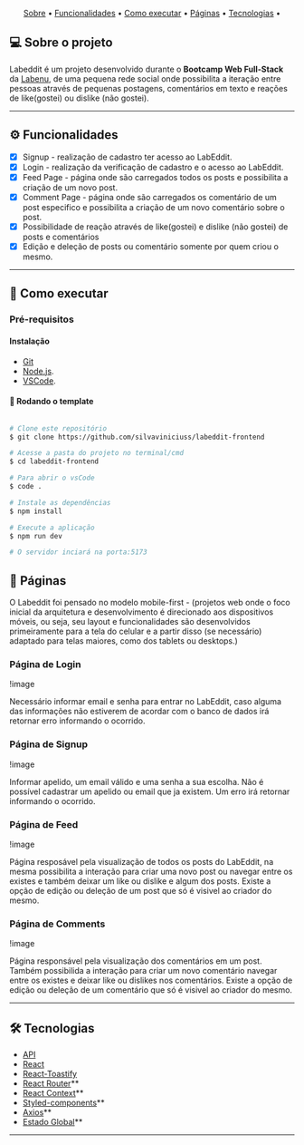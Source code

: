 
<p align="center">
 <a href="#-sobre-o-projeto">Sobre</a> •
 <a href="#-funcionalidades">Funcionalidades</a> •
 <a href="#-como-executar">Como executar</a> • 
 <a href="#-paginas">Páginas</a> • 
 <a href="#-tecnologias">Tecnologias</a> • 
</p>

## 💻 Sobre o projeto 

Labeddit é um projeto desenvolvido durante o **Bootcamp Web Full-Stack** da [Labenu](https://www.labenu.com.br/), de uma pequena rede social onde possibilita a iteração entre pessoas através de pequenas postagens, comentários em texto e reações de like(gostei) ou dislike (não gostei).

---

## ⚙️ Funcionalidades

  - [x] Signup - realização de cadastro ter acesso ao LabEddit.
  - [x] Login - realização da verificação de cadastro e o acesso ao LabEddit.
  - [x] Feed Page - página onde são carregados todos os posts e possibilita a criação de um novo post.
  - [x] Comment Page - página onde são carregados os comentário de um post especifico e possibilita a criação de um novo comentário sobre o post.
  - [x] Possibilidade de reação através de like(gostei) e dislike (não gostei) de posts e comentários
  - [x] Edição e deleção de posts ou comentário somente por quem criou o mesmo.

---

## 🚀 Como executar

### Pré-requisitos

#### Instalação
- [Git](https://git-scm.com) 
- [Node.js](https://nodejs.org/en/).
- [VSCode](https://code.visualstudio.com/).

#### 🎲 Rodando o template

```bash

# Clone este repositório
$ git clone https://github.com/silvaviniciuss/labeddit-frontend

# Acesse a pasta do projeto no terminal/cmd
$ cd labeddit-frontend

# Para abrir o vsCode
$ code .

# Instale as dependências
$ npm install

# Execute a aplicação
$ npm run dev

# O servidor inciará na porta:5173 

```

## 📄 Páginas


O Labeddit foi pensado no modelo mobile-first - (projetos web onde o foco inicial da arquitetura e desenvolvimento é direcionado aos dispositivos móveis, ou seja, seu layout e funcionalidades são desenvolvidos primeiramente para a tela do celular e a partir disso (se necessário) adaptado para telas maiores, como dos tablets ou desktops.)

### Página de Login

!image

Necessário informar email e senha para entrar no LabEddit, caso alguma das informações não estiverem de acordar com o banco de dados irá retornar erro informando o ocorrido.

### Página de Signup

!image

Informar apelido, um email válido e uma senha a sua escolha.
Não é possível cadastrar um apelido ou email que ja existem. Um erro irá retornar informando o ocorrido.

### Página de Feed

!image

Página resposável pela visualização de todos os posts do LabEddit, na mesma possibilita a interação para criar uma novo post ou navegar entre os existes e também deixar um like ou dislike e algum dos posts.
Existe a opção de edição ou deleção de um post que só é visivel ao criador do mesmo.

### Página de Comments

!image

Página responsável pela visualização dos comentários em um post. Também possibilida a interação para criar um novo comentário navegar entre os existes e deixar like ou dislikes nos comentários.
Existe a opção de edição ou deleção de um comentário que só é visivel ao criador do mesmo.

---

## 🛠 Tecnologias


- [API](https://developer.mozilla.org/pt-BR/docs/Learn/JavaScript/Client-side_web_APIs/Introduction)   
- [React](https://react.dev/)
- [React-Toastify](https://medium.com/@kimuradev/react-toastify-78f394cda71e)
- [React Router](https://reactrouter.com/en/main)**
- [React Context](https://legacy.reactjs.org/docs/context.html)**
- [Styled-components](https://styled-components.com/)**
- [Axios](https://axios-http.com/ptbr/docs/intro)**
- [Estado Global](https://coderpad.io/blog/development/global-state-management-react/)**

---
